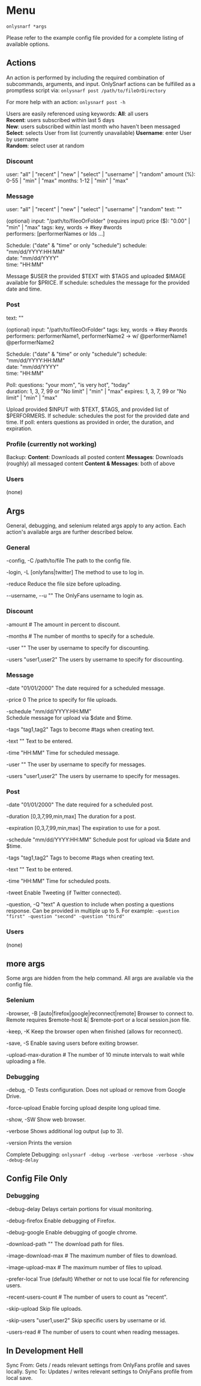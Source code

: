# Menu

`onlysnarf *args`

Please refer to the example config file provided for a complete listing of available options.

## Actions

An action is performed by including the required combination of subcommands, arguments, and input. OnlySnarf actions can be fulfilled as a promptless script via:
`onlysnarf post /path/to/fileOrDirectory`

For more help with an action: `onlysnarf post -h`

Users are easily referenced using keywords:
**All**: all users  
**Recent**: users subscribed within last 5 days  
**New**: users subscribed within last month who haven't been messaged  
**Select**: selects User from list (currently unavailable)
**Username**: enter User by username  
**Random**: select user at random

### Discount
user: "all" | "recent" | "new" | "select" | "username" | "random"
amount (%): 0-55 | "min" | "max"
months: 1-12 | "min" | "max"

### Message
user: "all" | "recent" | "new" | "select" | "username" | "random"
text: ""  

(optional)
input: "/path/to/fileoOrFolder"
(requires input)
price ($): "0.00" | "min" | "max"
tags: key, words -> #key #words  
performers: [performerNames or Ids ...]

Schedule: ("date" & "time" or only "schedule")
schedule: "mm/dd/YYYY:HH:MM"  
date: "mm/dd/YYYY"  
time: "HH:MM"

Message $USER the provided $TEXT with $TAGS and uploaded $IMAGE available for $PRICE.
  If schedule: schedules the message for the provided date and time.

### Post
text: ""  

(optional)
input: "/path/to/fileoOrFolder"
tags: key, words -> #key #words  
performers: performerName1, performerName2 -> w/ @performerName1 @performerName2  

Schedule: ("date" & "time" or only "schedule")
schedule: "mm/dd/YYYY:HH:MM"  
date: "mm/dd/YYYY"  
time: "HH:MM"

Poll:
questions: "your mom", "is very hot", "today"  
duration: 1, 3, 7, 99 or "No limit" | "min" | "max"
expires: 1, 3, 7, 99 or "No limit" | "min" | "max"

Upload provided $INPUT with $TEXT, $TAGS, and provided list of $PERFORMERS.
  If schedule: schedules the post for the provided date and time.
  If poll: enters questions as provided in order, the duration, and expiration.

### Profile (currently not working)

Backup:
**Content**: Downloads all posted content
**Messages**: Downloads (roughly) all messaged content
**Content & Messages**: both of above

### Users
(none)

## Args

General, debugging, and selenium related args apply to any action. Each action's available args are further described below.

### General

-config, -C /path/to/file
The path to the config file.

-login, -L [onlyfans|twitter]
The method to use to log in.

-reduce
Reduce the file size before uploading.

--username, --u ""
The OnlyFans username to login as.

### Discount
-amount #
The amount in percent to discount.

-months #
The number of months to specify for a schedule.

-user ""
The user by username to specify for discounting.

-users "user1,user2"
The users by username to specify for discounting.

### Message
-date "01/01/2000"
The date required for a scheduled message.

-price 0
The price to specify for file uploads.

-schedule "mm/dd/YYYY:HH:MM"  
Schedule message for upload via $date and $time.

-tags "tag1,tag2"
Tags to become #tags when creating text.

-text ""
Text to be entered.

-time "HH:MM"
Time for scheduled message.

-user ""
The user by username to specify for messages.

-users "user1,user2"
The users by username to specify for messages.

### Post
-date "01/01/2000"
The date required for a scheduled post.

-duration [0,3,7,99,min,max]
The duration for a post.

-expiration [0,3,7,99,min,max]
The expiration to use for a post.

-schedule "mm/dd/YYYY:HH:MM"
Schedule post for upload via $date and $time.

-tags "tag1,tag2"
Tags to become #tags when creating text.

-text ""
Text to be entered.

-time "HH:MM"
Time for scheduled posts.

-tweet
Enable Tweeting (if Twitter connected).

-question, -Q "text"
A question to include when posting a questions response. Can be provided in multiple up to 5. For example: `-question "first" -question "second" -question "third"` 

### Users

(none)

## more args

Some args are hidden from the help command. All args are available via the config file.

### Selenium

-browser, -B [auto|firefox|google|reconnect|remote]
Browser to connect to. Remote requires $remote-host &| $remote-port or a local session.json file.

-keep, -K
Keep the browser open when finished (allows for reconnect).

-save, -S
Enable saving users before exiting browser.

-upload-max-duration #
The number of 10 minute intervals to wait while uploading a file.

### Debugging

-debug, -D
Tests configuration. Does not upload or remove from Google Drive.

-force-upload
Enable forcing upload despite long upload time.

-show, -SW
Show web browser.

-verbose
Shows additional log output (up to 3).

-version
Prints the version

Complete Debugging:
  `onlysnarf -debug -verbose -verbose -verbose -show -debug-delay`

## Config File Only

### Debugging

-debug-delay
Delays certain portions for visual monitoring.

-debug-firefox
Enable debugging of Firefox.

-debug-google
Enable debugging of google chrome.

-download-path ""
The download path for files.

-image-download-max #
The maximum number of files to download.

-image-upload-max #
The maximum number of files to upload.

-prefer-local True (default)
Whether or not to use local file for referencing users.

-recent-users-count #
The number of users to count as "recent".

-skip-upload
Skip file uploads.

-skip-users "user1,user2"
Skip specific users by username or id.

-users-read #
The number of users to count when reading messages.

## In Development Hell

Sync From: Gets / reads relevant settings from OnlyFans profile and saves locally.
Sync To: Updates / writes relevant settings to OnlyFans profile from local save.
